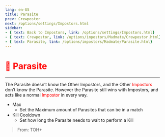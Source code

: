 ```yaml
---
lang: en-US
title: Parasite
prev: Crewposter
next: /options/settings/Impostors.html
sidebar:
- { text: Back to Impostors, link: /options/settings/Impostors.html}
- { text: Crewpostor, link: /options/impostors/Madmate/Crewpostor.html}
- { text: Parasite, link: /options/impostors/Madmate/Parasite.html}
---
```


# <font color="red">🦠 Parasite</font> <Badge text="Madmate" type="tip" vertical="middle"/>
---

The Parasite doesn’t know the Other Impostors, and the Other <font color=red>Impostors</font> don’t know the Parasite. However the Parasite still wins with Impostors, and acts like a normal <font color=red>Impostor</font> in every way.
* Max
  * Set the Maximum amount of Parasites that can be in a match
* Kill Cooldown
  * Set how long the Parasite needs to wait to perform a Kill

> From: TOH+